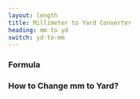 ```yaml
---
layout: length
title: Millimeter to Yard Converter
heading: mm to yd
switch: yd-to-mm
---
```


<script>
  selectInput[2].selected = true
  selectOutput[6].selected = true
</script>

### Formula
<p id="formula"></p>

### How to Change mm to Yard?
